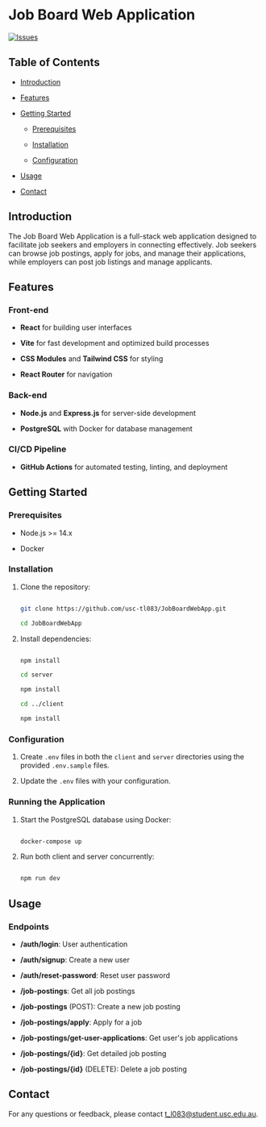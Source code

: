 # Job Board Web Application

[![Issues](https://img.shields.io/github/issues/usc-tl083/JobBoardWebApp.svg)](https://github.com/usc-tl083/JobBoardWebApp/issues)

## Table of Contents

- [Introduction](#introduction)

- [Features](#features)

- [Getting Started](#getting-started)

  - [Prerequisites](#prerequisites)

  - [Installation](#installation)

  - [Configuration](#configuration)

- [Usage](#usage)

- [Contact](#contact)

## Introduction

The Job Board Web Application is a full-stack web application designed to facilitate job seekers and employers in connecting effectively. Job seekers can browse job postings, apply for jobs, and manage their applications, while employers can post job listings and manage applicants.

## Features

### Front-end

- **React** for building user interfaces

- **Vite** for fast development and optimized build processes

- **CSS Modules** and **Tailwind CSS** for styling

- **React Router** for navigation

### Back-end

- **Node.js** and **Express.js** for server-side development

- **PostgreSQL** with Docker for database management

### CI/CD Pipeline

- **GitHub Actions** for automated testing, linting, and deployment

## Getting Started

### Prerequisites

- Node.js >= 14.x

- Docker

### Installation

1. Clone the repository:

   ```bash

   git clone https://github.com/usc-tl083/JobBoardWebApp.git

   cd JobBoardWebApp

   ```

2. Install dependencies:

   ```bash

   npm install

   cd server

   npm install

   cd ../client

   npm install

   ```

### Configuration

1. Create `.env` files in both the `client` and `server` directories using the provided `.env.sample` files.

2. Update the `.env` files with your configuration.

### Running the Application

1. Start the PostgreSQL database using Docker:

   ```bash

   docker-compose up

   ```

2. Run both client and server concurrently:

   ```bash

   npm run dev

   ```

## Usage

### Endpoints

- **/auth/login**: User authentication

- **/auth/signup**: Create a new user

- **/auth/reset-password**: Reset user password

- **/job-postings**: Get all job postings

- **/job-postings** (POST): Create a new job posting

- **/job-postings/apply**: Apply for a job

- **/job-postings/get-user-applications**: Get user's job applications

- **/job-postings/{id}**: Get detailed job posting

- **/job-postings/{id}** (DELETE): Delete a job posting

## Contact

For any questions or feedback, please contact [t_l083@student.usc.edu.au](mailto:t_l083@student.usc.edu.au).
